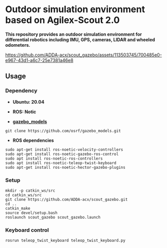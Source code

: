 # Outdoor simulation environment based on Agilex-Scout 2.0
**This repository provides an outdoor simulation environment for differential robotics including IMU, GPS, cameras, LIDAR and wheeled odometers.**


https://github.com/ADDA-acx/scout_gazebo/assets/113503745/700485e0-e967-43d1-a6c7-25e7381a46e8



## Usage

### Dependency

- **Ubuntu: 20.04**
- **ROS: Notic**

- **[gazebo_models](https://github.com/osrf/gazebo_models)**

```
git clone https://github.com/osrf/gazebo_models.git
```

- **ROS dependencies**

```
sudo apt-get install ros-noetic-velocity-controllers
sudo apt-get install ros-noetic-gazebo-ros-control
sudo apt install ros-noetic-ros-controllers
sudo apt install ros-noetic-teleop-twist-keyboard
sudo apt-get install ros-noetic-hector-gazebo-plugins
```

### Setup

```
mkdir -p catkin_ws/src
cd catkin_ws/src
git clone https://github.com/ADDA-acx/scout_gazebo.git
cd ..
catkin_make
source devel/setup.bash
roslaunch scout_gazebo scout_gazebo.launch 
```

### Keyboard control

```
rosrun teleop_twist_keyboard teleop_twist_keyboard.py
```

